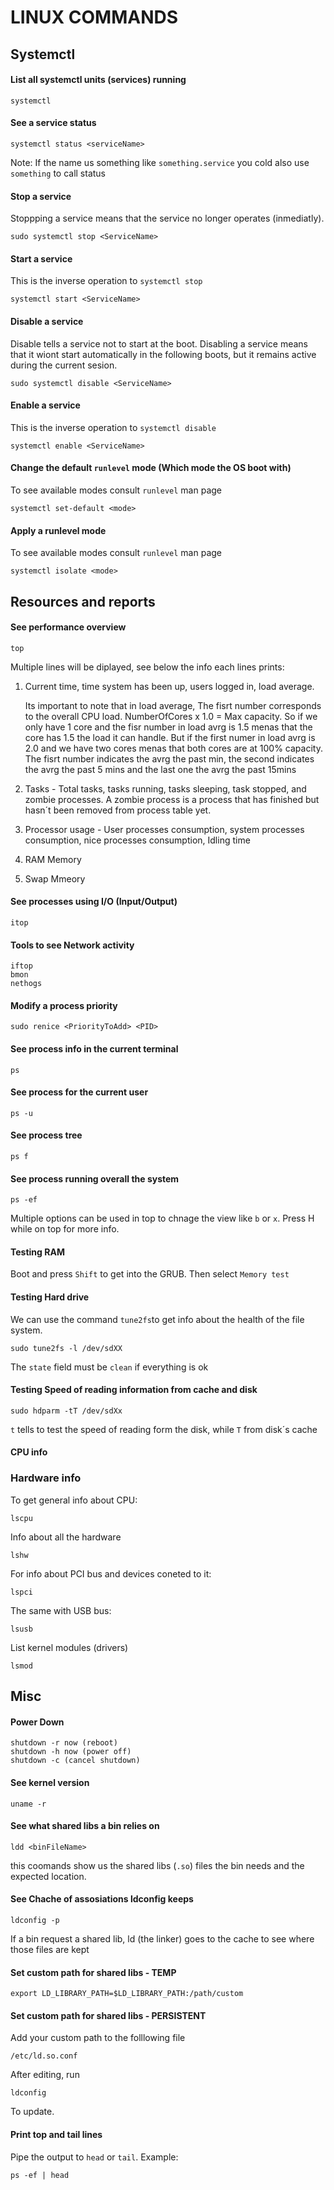 # LINUX COMMANDS

## Systemctl

#### List all systemctl units (services) running
```
systemctl
```

#### See a service status
```
systemctl status <serviceName>
```
Note: If the name us something like `something.service` you cold also use  `something` to call status


#### Stop a service 
Stoppping a service means that the service no longer operates (inmediatly). 
```
sudo systemctl stop <ServiceName>
```

#### Start a service
This is the inverse operation to `systemctl stop`
```
systemctl start <ServiceName>
```

#### Disable a service
Disable tells a service not to start at the boot.
Disabling a service means that it wiont start automatically in the following boots, but it remains active during the current sesion.
```
sudo systemctl disable <ServiceName>
```

#### Enable a service 
This is the inverse operation to `systemctl disable`
```
systemctl enable <ServiceName>
```

#### Change the default `runlevel` mode (Which mode the OS boot with)
To see available modes consult `runlevel` man page
```
systemctl set-default <mode>
```

#### Apply a runlevel mode
To see available modes consult `runlevel` man page
```
systemctl isolate <mode>
```


## Resources and reports 
#### See performance overview
```
top
```
Multiple lines will be diplayed, see below the info each lines prints:
1. Current time, time system has been up, users logged in, load average.

    Its important to note that in load average, The fisrt number corresponds to the overall CPU load. NumberOfCores x 1.0 = Max capacity.
So if we only have 1 core and the fisr number in load avrg is 1.5 menas that the core has 1.5 the load it can handle. But if the first numer in load avrg is 2.0 and we have two cores menas that both cores are at 100% capacity. The fisrt number indicates the avrg the past min, the second indicates the avrg the past 5 mins and the last one the avrg the past 15mins

2. Tasks - Total tasks, tasks running, tasks sleeping, task stopped, and zombie processes.
    A zombie process is a process that has finished but hasn´t been removed from process table yet.

3. Processor usage - User processes consumption, system processes consumption, nice processes consumption, Idling time

4. RAM Memory 

5. Swap Mmeory

#### See processes using I/O (Input/Output)
```
itop
```

#### Tools to see Network activity
```
iftop
bmon
nethogs
```

#### Modify a process priority
```
sudo renice <PriorityToAdd> <PID>
```

#### See process info in the current terminal
```
ps
```

#### See process for the current user
```
ps -u
```

#### See process tree
```
ps f
```

#### See process running overall the system
```
ps -ef
```
Multiple options can be used in top to chnage the view like `b` or `x`. Press H while on top for more info.

#### Testing RAM
Boot and press `Shift` to get into the GRUB. Then select `Memory test`

#### Testing Hard drive
We can use the command `tune2fs`to get info about the health of the file system.
```
sudo tune2fs -l /dev/sdXX
```
The `state` field must be `clean` if everything is ok


#### Testing Speed of reading information from cache and disk
```
sudo hdparm -tT /dev/sdXx
```
`t` tells to test the speed of reading form the disk, while `T` from disk´s cache

#### CPU info


### Hardware info 
To get general info about CPU:
```
lscpu
```
Info about all the hardware
```
lshw
```
For info about PCI bus and devices coneted to it:
```
lspci
```
The same with USB bus:
```
lsusb
```
List kernel modules (drivers)
```
lsmod
```

## Misc 
#### Power Down
```
shutdown -r now (reboot)
shutdown -h now (power off)
shutdown -c (cancel shutdown)
```


#### See kernel version
```
uname -r
```

#### See what shared libs a bin relies on
```
ldd <binFileName>
```
this coomands show us the shared libs (`.so`) files the bin needs and the expected location.


#### See Chache of assosiations ldconfig keeps
```
ldconfig -p
```
If a bin request a shared lib, ld (the linker) goes to the cache to see where those files are kept


#### Set custom path for shared libs - TEMP
```
export LD_LIBRARY_PATH=$LD_LIBRARY_PATH:/path/custom
```

#### Set custom path for shared libs - PERSISTENT
Add your custom path to the folllowing file
```
/etc/ld.so.conf
```
After editing, run
```
ldconfig
```
To update.


#### Print top and tail lines
Pipe the output to `head` or `tail`.
Example:
```
ps -ef | head
```